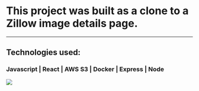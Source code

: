 # This project was built as a clone to a Zillow image details page.
___

## Technologies used:
### Javascript | React | AWS S3 | Docker | Express | Node

![](https://media.giphy.com/media/H3qIK0XHgOii8BuemP/giphy.gif)
